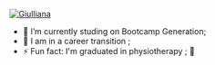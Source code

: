 
 <a href="https://ibb.co/803Xw6w"><img src="https://i.ibb.co/TkXrGmG/Giulliana.png" alt="Giulliana" border="0"></a>
 
- 🔭 I’m currently studing on Bootcamp Generation;
- 👯 I am in  a career transition ;
- ⚡ Fun fact: I'm graduated in physiotherapy ;
 👋 
